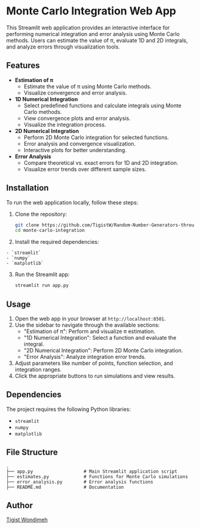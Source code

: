 # Monte Carlo Integration Web App

This Streamlit web application provides an interactive interface for performing numerical integration and error analysis using Monte Carlo methods. Users can estimate the value of π, evaluate 1D and 2D integrals, and analyze errors through visualization tools.

## Features

- **Estimation of π**
  - Estimate the value of π using Monte Carlo methods.
  - Visualize convergence and error analysis.
- **1D Numerical Integration**
  - Select predefined functions and calculate integrals using Monte Carlo methods.
  - View convergence plots and error analysis.
  - Visualize the integration process.
- **2D Numerical Integration**
  - Perform 2D Monte Carlo integration for selected functions.
  - Error analysis and convergence visualization.
  - Interactive plots for better understanding.
- **Error Analysis**
  - Compare theoretical vs. exact errors for 1D and 2D integration.
  - Visualize error trends over different sample sizes.

## Installation

To run the web application locally, follow these steps:

1. Clone the repository:
   ```bash
   git clone https://github.com/TigistW/Random-Number-Generators-through-Monte-Carlo-Methods.git
   cd monte-carlo-integration
   ```

2. Install the required dependencies:
```
- `streamlit`
- `numpy`
- `matplotlib`

```

3. Run the Streamlit app:
   ```bash
   streamlit run app.py
   ```

## Usage

1. Open the web app in your browser at `http://localhost:8501`.
2. Use the sidebar to navigate through the available sections:
   - "Estimation of π": Perform and visualize π estimation.
   - "1D Numerical Integration": Select a function and evaluate the integral.
   - "2D Numerical Integration": Perform 2D Monte Carlo integration.
   - "Error Analysis": Analyze integration error trends.
3. Adjust parameters like number of points, function selection, and integration ranges.
4. Click the appropriate buttons to run simulations and view results.

## Dependencies

The project requires the following Python libraries:

- `streamlit`
- `numpy`
- `matplotlib`

## File Structure

```
.
├── app.py                   # Main Streamlit application script
├── estimates.py             # Functions for Monte Carlo simulations
├── error_analysis.py        # Error analysis functions
├── README.md                # Documentation
```

## Author

[Tigist Wondimeh](https://github.com/TigistW)

